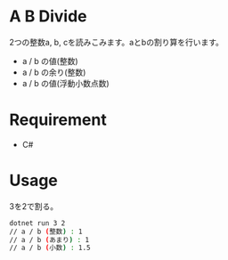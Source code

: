 # A B Divide
2つの整数a, b, cを読みこみます。aとbの割り算を行います。

- a / b の値(整数)
- a / b の余り(整数)
- a / b の値(浮動小数点数)

# Requirement
* C#

# Usage
3を2で割る。
```bash
dotnet run 3 2
// a / b (整数) : 1
// a / b (あまり) : 1
// a / b (小数) : 1.5
```